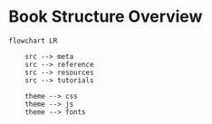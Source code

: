 # Book Structure Overview

```mermaid
flowchart LR

    src --> meta
    src --> reference
    src --> resources
    src --> tutorials

    theme --> css
    theme --> js
    theme --> fonts
```
